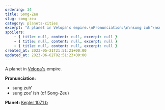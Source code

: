 ```yaml
---
ordering: 34
title: Song-Zeu
slug: song-zeu
category: planets-cities
excerpt: "A planet in Velopa's empire.\nPronunciation:\n\nsung zuh’\nsung zoe’ ish (of Song-Zeu)\n\nPlanet:\nKepler 1..."
spoilers:
    - { title: null, content: null, excerpt: null }
    - { title: null, content: null, excerpt: null }
    - { title: null, content: null, excerpt: null }
created_at: 2023-05-21T21:51:21+00:00
updated_at: 2023-06-02T02:51:23+00:00
---
```

A planet in [Velopa's](/category/planets-cities/velopa) empire.

**Pronunciation:**
- sung zuh’
- sung zoe’ ish (of Song-Zeu)

**Planet:**
[Kepler 1071 b](https://exoplanets.nasa.gov/exoplanet-catalog/7742/kepler-1701-b/)